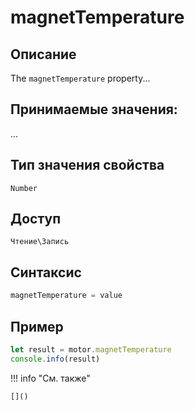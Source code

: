 # magnetTemperature

## Описание
The `magnetTemperature` property...

## Принимаемые значения:
...

## Тип значения свойства
`Number`

## Доступ
`Чтение\Запись`

## Синтаксис
```javascript
magnetTemperature = value
```

## Пример
```javascript linenums="1"
let result = motor.magnetTemperature
console.info(result)
```

!!! info "См. также"

    []()

